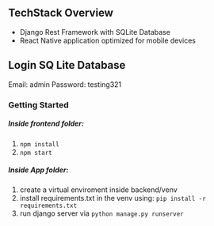 ##  TechStack Overview
 - Django Rest Framework with SQLite Database
 - React Native application optimized for mobile devices

##  Login SQ Lite Database
Email: admin
Password: testing321

### Getting Started
##### Inside frontend folder: 
1. `npm install`
2. `npm start`

##### Inside App folder: 
1. create a virtual enviroment inside backend/venv
1. install requirements.txt in the venv using: `pip install -r requirements.txt`
2. run django server via `python manage.py runserver`
